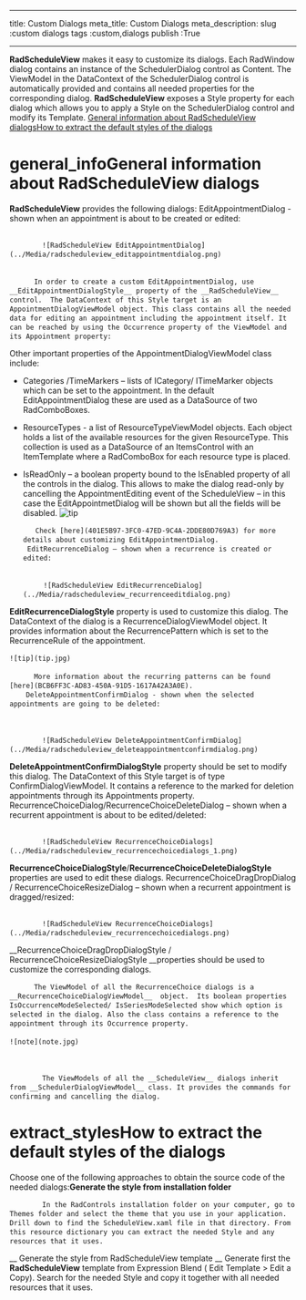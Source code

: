___
title: Custom Dialogs
meta_title: Custom Dialogs
meta_description: 
slug :custom dialogs
tags :custom,dialogs
publish :True
___


__RadScheduleView__ makes it easy to customize its dialogs. Each RadWindow dialog contains an instance of the SchedulerDialog control as Content. The ViewModel in the DataContext of the SchedulerDialog control is automatically provided and contains all needed properties for the corresponding dialog. __RadScheduleView__ exposes a Style property for each dialog which allows you to apply a Style on the SchedulerDialog control and modify its Template.
      [General information about RadScheduleView dialogs](#general_info)[How to extract the default styles of the dialogs](#extract_styles)



# general_infoGeneral information about RadScheduleView dialogs

__RadScheduleView__ provides the following dialogs:
        EditAppointmentDialog - shown when an appointment is about to be created or edited: 


               
            ![RadScheduleView EditAppointmentDialog](../Media/radscheduleview_editappointmentdialog.png)


          In order to create a custom EditAppointmentDialog, use __EditAppointmentDialogStyle__ property of the __RadScheduleView__ control.  The DataContext of this Style target is an AppointmentDialogViewModel object. This class contains all the needed data for editing an appointment including the appointment itself. It can be reached by using the Occurrence property of the ViewModel and its Appointment property:
        
<TextBox Grid.Row="0" Grid.Column="1" Grid.ColumnSpan="2" Margin="3"
   IsReadOnly="{Binding IsReadOnly}"
   Text="{Binding Occurrence.Appointment.Subject, Mode=TwoWay}"
   telerik:StyleManager.Theme="{StaticResource Theme}" />

Other important properties of the AppointmentDialogViewModel class include:

-  Categories /TimeMarkers – lists of ICategory/ ITimeMarker objects which can be set to the appointment.  In the default EditAppointmentDialog these are used as a DataSource of two RadComboBoxes.

-  ResourceTypes - a list of ResourceTypeViewModel objects.  Each object holds a list of the available resources for the given ResourceType. This collection is used as a DataSource of an ItemsControl with an ItemTemplate where a RadComboBox for each resource type is placed.

-  IsReadOnly – a boolean property bound to the IsEnabled property of all the controls in the dialog. This allows to make the dialog read-only by cancelling the AppointmentEditing event of the ScheduleView – in this case the EditAppointmetDialog will be shown but all the fields will be disabled.
    ![tip](tip.jpg)
    	
          Check [here](401E5B97-3FC0-47ED-9C4A-2DDE80D769A3) for more details about customizing EditAppointmentDialog.
        EditRecurrenceDialog – shown when a recurrence is created or edited: 

               
            ![RadScheduleView EditRecurrenceDialog](../Media/radscheduleview_recurrenceeditdialog.png)

__EditRecurrenceDialogStyle__ property is used to customize this dialog.  The DataContext of the dialog is a RecurrenceDialogViewModel object. It provides information about the RecurrencePattern which is set to the RecurrenceRule of the appointment.
        
    ![tip](tip.jpg)
    	
          More information about the recurring patterns can be found [here](BCB6FF3C-AD83-450A-91D5-1617A42A3A0E).
        DeleteAppointmentConfirmDialog - shown when the selected appointments are going to be deleted: 


               
            ![RadScheduleView DeleteAppointmentConfirmDialog](../Media/radscheduleview_deleteappointmentconfirmdialog.png)

__DeleteAppointmentConfirmDialogStyle__ property should be set to modify this dialog.  The DataContext of this Style target is of type ConfirmDialogViewModel.  It contains  a reference to the marked for deletion appointments through its Appointments property.
        RecurrenceChoiceDialog/RecurrenceChoiceDeleteDialog – shown when a recurrent appointment is about to be edited/deleted: 


               
            ![RadScheduleView RecurrenceChoiceDialogs](../Media/radscheduleview_recurrencechoicedialogs_1.png)

__RecurrenceChoiceDialogStyle__/__RecurrenceChoiceDeleteDialogStyle__ properties are used to edit these dialogs.
        RecurrenceChoiceDragDropDialog / RecurrenceChoiceResizeDialog – shown when a recurrent appointment is dragged/resized: 


               
            ![RadScheduleView RecurrenceChoiceDialogs](../Media/radscheduleview_recurrencechoicedialogs.png)

__RecurrenceChoiceDragDropDialogStyle / RecurrenceChoiceResizeDialogStyle __properties should be used to customize the corresponding dialogs.

        


          The ViewModel of all the RecurrenceChoice dialogs is a __RecurrenceChoiceDialogViewModel__  object.  Its boolean properties IsOccurrenceModeSelected/ IsSeriesModeSelected show which option is selected in the dialog. Also the class contains a reference to the appointment through its Occurrence property.
        
    ![note](note.jpg)
    	


            The ViewModels of all the __ScheduleView__ dialogs inherit from __SchedulerDialogViewModel__ class. It provides the commands for confirming and cancelling the dialog.
          

# extract_stylesHow to extract the default styles of the dialogs

Choose one of the following approaches to obtain the source code of the needed dialogs:__Generate the style from installation folder__

            In the RadControls installation folder on your computer, go to Themes folder and select the theme that you use in your application. Drill down to find the ScheduleView.xaml file in that directory. From this resource dictionary you can extract the needed Style and any resources that it uses.
          

__
              Generate the style from RadScheduleView template
            __
            Generate first the __RadScheduleView__ template from Expression Blend ( Edit Template > Edit a Copy). Search for the needed Style and copy it together with all needed resources that it uses.
          

